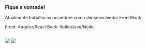 ### Fique a vontade!

Atualmente trabalho na accenture como densenvolvedor Front/Back

Front: Angular/React
Back: Kotlin/Java/Node
  
 ## 
  
<div>
  <a 
     href="https://www.linkedin.com/in/italo-antonio/"><img target="_blank" src="https://img.shields.io/badge/LinkedIn-0077B5?style=for-the-badge&logo=linkedin&logoColor=white"    ></a>  
  <a 
     href="mailto:italoant@hotmail.com"><img target="_blank" src="https://img.shields.io/badge/Microsoft_Outlook-0078D4?style=for-the-badge&logo=microsoft-outlook&logoColor=white"></a>  
</div>
